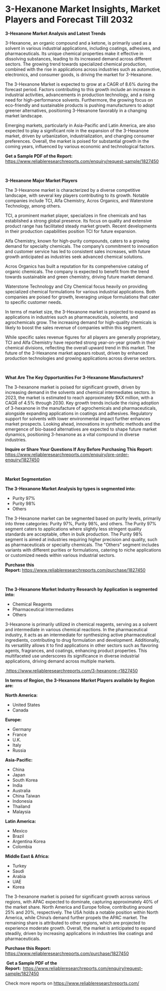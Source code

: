 <p><h1>3-Hexanone Market Insights, Market Players and Forecast Till 2032</h1></p><p><strong>3-Hexanone Market Analysis and Latest Trends</strong></p>
<p><p>3-Hexanone, an organic compound and a ketone, is primarily used as a solvent in various industrial applications, including coatings, adhesives, and pharmaceuticals. Its unique chemical properties make it effective in dissolving substances, leading to its increased demand across different sectors. The growing trend towards specialized chemical production, combined with the rise in applications across industries such as automotive, electronics, and consumer goods, is driving the market for 3-Hexanone.</p><p>The 3-Hexanone Market is expected to grow at a CAGR of 8.6% during the forecast period. Factors contributing to this growth include an increase in industrial activities, advancements in production technology, and a rising need for high-performance solvents. Furthermore, the growing focus on eco-friendly and sustainable products is pushing manufacturers to adopt greener alternatives, positioning 3-Hexanone favorably in a changing market landscape.</p><p>Emerging markets, particularly in Asia-Pacific and Latin America, are also expected to play a significant role in the expansion of the 3-Hexanone market, driven by urbanization, industrialization, and changing consumer preferences. Overall, the market is poised for substantial growth in the coming years, influenced by various economic and technological factors.</p></p>
<p><strong>Get a Sample PDF of the Report:&nbsp;</strong> <a href="https://www.reliableresearchreports.com/enquiry/request-sample/1827450?utm_campaign=2146&utm_medium=2&utm_source=Github&utm_content=ia&utm_term=03022025&utm_id=3-hexanone">https://www.reliableresearchreports.com/enquiry/request-sample/1827450</a></p>
<p>&nbsp;</p>
<p><strong>3-Hexanone Major Market Players</strong></p>
<p><p>The 3-Hexanone market is characterized by a diverse competitive landscape, with several key players contributing to its growth. Notable companies include TCI, Alfa Chemistry, Acros Organics, and Waterstone Technology, among others. </p><p>TCI, a prominent market player, specializes in fine chemicals and has established a strong global presence. Its focus on quality and extensive product range has facilitated steady market growth. Recent developments in their production capabilities position TCI for future expansion.</p><p>Alfa Chemistry, known for high-purity compounds, caters to a growing demand for specialty chemicals. The company’s commitment to innovation and customer service has led to consistent sales increases, with future growth anticipated as industries seek advanced chemical solutions.</p><p>Acros Organics has built a reputation for its comprehensive catalog of organic chemicals. The company is expected to benefit from the trend towards sustainable and green chemistry, driving future market demand.</p><p>Waterstone Technology and City Chemical focus heavily on providing specialized chemical formulations for various industrial applications. Both companies are poised for growth, leveraging unique formulations that cater to specific customer needs.</p><p>In terms of market size, the 3-Hexanone market is projected to expand as applications in industries such as pharmaceuticals, solvents, and agrochemicals grow. The increasing demand for high-quality chemicals is likely to boost the sales revenue of companies within this segment.  </p><p>While specific sales revenue figures for all players are generally proprietary, TCI and Alfa Chemistry have reported strong year-on-year growth in their chemical divisions, reflecting the overall upward trend in this market. The future of the 3-Hexanone market appears robust, driven by enhanced production technologies and growing applications across diverse sectors.</p></p>
<p>&nbsp;</p>
<p><strong>What Are The Key Opportunities For 3-Hexanone Manufacturers?</strong></p>
<p><p>The 3-hexanone market is poised for significant growth, driven by increasing demand in the solvents and chemical intermediates sectors. In 2023, the market is estimated to reach approximately $XX million, with a CAGR of 4.5% through 2030. Key growth trends include the rising adoption of 3-hexanone in the manufacture of agrochemicals and pharmaceuticals, alongside expanding applications in coatings and adhesives. Regulatory support for solvents with lower environmental impact further enhances market prospects. Looking ahead, innovations in synthetic methods and the emergence of bio-based alternatives are expected to shape future market dynamics, positioning 3-hexanone as a vital compound in diverse industries.</p></p>
<p><strong>Inquire or Share Your Questions If Any Before Purchasing This Report:</strong> <a href="https://www.reliableresearchreports.com/enquiry/pre-order-enquiry/1827450?utm_campaign=2146&utm_medium=2&utm_source=Github&utm_content=ia&utm_term=03022025&utm_id=3-hexanone">https://www.reliableresearchreports.com/enquiry/pre-order-enquiry/1827450</a></p>
<p>&nbsp;</p>
<p><strong>Market Segmentation</strong></p>
<p><strong>The 3-Hexanone Market Analysis by types is segmented into:</strong></p>
<p><ul><li>Purity 97%</li><li>Purity 98%</li><li>Others</li></ul></p>
<p><p>The 3-Hexanone market can be segmented based on purity levels, primarily into three categories: Purity 97%, Purity 98%, and others. The Purity 97% segment caters to applications where slightly less stringent quality standards are acceptable, often in bulk production. The Purity 98% segment is aimed at industries requiring higher precision and quality, such as pharmaceuticals or specialty chemicals. The "Others" segment includes variants with different purities or formulations, catering to niche applications or customized needs within various industrial sectors.</p></p>
<p><strong>Purchase this Report:&nbsp;</strong><a href="https://www.reliableresearchreports.com/purchase/1827450?utm_campaign=2146&utm_medium=2&utm_source=Github&utm_content=ia&utm_term=03022025&utm_id=3-hexanone">https://www.reliableresearchreports.com/purchase/1827450</a></p>
<p>&nbsp;</p>
<p><strong>The 3-Hexanone Market Industry Research by Application is segmented into:</strong></p>
<p><ul><li>Chemical Reagents</li><li>Pharmaceutical Intermediates</li><li>Others</li></ul></p>
<p><p>3-Hexanone is primarily utilized in chemical reagents, serving as a solvent and intermediate in various chemical reactions. In the pharmaceutical industry, it acts as an intermediate for synthesizing active pharmaceutical ingredients, contributing to drug formulation and development. Additionally, its versatility allows it to find applications in other sectors such as flavoring agents, fragrances, and coatings, enhancing product properties. This multifaceted use underscores its significance in diverse industrial applications, driving demand across multiple markets.</p></p>
<p><a href="https://www.reliableresearchreports.com/3-hexanone-r1827450?utm_campaign=2146&utm_medium=2&utm_source=Github&utm_content=ia&utm_term=03022025&utm_id=3-hexanone">&nbsp;https://www.reliableresearchreports.com/3-hexanone-r1827450</a></p>
<p><strong>In terms of Region, the 3-Hexanone Market Players available by Region are:</strong></p>
<p>
    <p> <strong> North America: </strong>
        <ul>
            <li>United States</li>
            <li>Canada</li>
        </ul>
        </p> 
    <p> <strong> Europe: </strong>
        <ul>
            <li>Germany</li>
            <li>France</li>
            <li>U.K.</li>
            <li>Italy</li>
            <li>Russia</li>
        </ul>
        </p> 
    <p> <strong> Asia-Pacific: </strong>
        <ul>
            <li>China</li>
            <li>Japan</li>
            <li>South Korea</li>
            <li>India</li>
            <li>Australia</li>
            <li>China Taiwan</li>
            <li>Indonesia</li>
            <li>Thailand</li>
            <li>Malaysia</li>
        </ul>
        </p> 
    <p> <strong> Latin America: </strong>
        <ul>
            <li>Mexico</li>
            <li>Brazil</li>
            <li>Argentina Korea</li>
            <li>Colombia</li>
        </ul>
        </p> 
    <p> <strong> Middle East & Africa: </strong>
        <ul>
            <li>Turkey</li>
            <li>Saudi</li>
            <li>Arabia</li>
            <li>UAE</li>
            <li>Korea</li>
        </ul>
    </p>
    </p>
<p><p>The 3-hexanone market is poised for significant growth across various regions, with APAC expected to dominate, capturing approximately 40% of the market share. North America and Europe follow, contributing around 25% and 20%, respectively. The USA holds a notable position within North America, while China’s demand further propels the APAC market. The remaining share is attributed to other regions, which are projected to experience moderate growth. Overall, the market is anticipated to expand steadily, driven by increasing applications in industries like coatings and pharmaceuticals.</p></p>
<p><strong>Purchase this Report: </strong><a href="https://www.reliableresearchreports.com/purchase/1827450?utm_campaign=2146&utm_medium=2&utm_source=Github&utm_content=ia&utm_term=03022025&utm_id=3-hexanone">https://www.reliableresearchreports.com/purchase/1827450</a></p>
<p>&nbsp;<strong>Get a Sample PDF of the Report:&nbsp;&nbsp;</strong><a href="https://www.reliableresearchreports.com/enquiry/request-sample/1827450?utm_campaign=2146&utm_medium=2&utm_source=Github&utm_content=ia&utm_term=03022025&utm_id=3-hexanone">https://www.reliableresearchreports.com/enquiry/request-sample/1827450</a></p>
<p><strong></strong></p>
<p>Check more reports on <a href="https://www.reliableresearchreports.com/?utm_campaign=2146&utm_medium=2&utm_source=Github&utm_content=ia&utm_term=03022025&utm_id=3-hexanone">https://www.reliableresearchreports.com/</a></p>